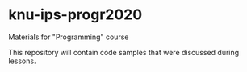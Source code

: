 # knu-ips-progr2020
Materials for "Programming" course

This repository will contain code samples that were discussed during lessons.
